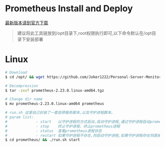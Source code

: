 # Prometheus Install and Deploy
[最新版本请到官方下载](https://prometheus.io/download/)

> 建议将此工具链放到/opt目录下,root权限执行即可,以下命令默认在/opt目录下安装部署

# Linux
~~~bash
# Download
$ cd /opt/ && wget https://github.com/Joker1222/Personal-Server-Monitor/blob/master/prometheus/prometheus-2.23.0-linux_amd64.tgz

# Decompression
$ tar -zxvf prometheus-2.23.0.linux-amd64.tgz

# Change dir name
$ mv prometheus-2.23.0.linux-amd64 prometheus
~~~

~~~bash
# run.sh 这里自己封装了一套启停服务脚本,以及守护进程脚本。
# param list: 
#             - start   以守护进程的方式启动,启动守护进程,通过守护进程启动prometheus,日志输出在./log/目录下
#             - stop    终止守护进程、终止prometheus进程
#             - status  查看prometheus进程状态
#             - restart 如果守护进程不存在,则启动守护进程,如果守护进程存在则直接关掉prometheus进程,等待5s后prometheus被守护进程自动拉起
$ cd prometheus/ && ./run.sh start 
~~~



